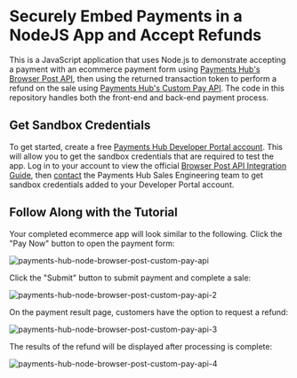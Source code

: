 # Securely Embed Payments in a NodeJS App and Accept Refunds
This is a JavaScript application that uses Node.js to demonstrate accepting a payment with an ecommerce payment form using <a href='https://developer.paymentshub.com/products/card-not-present/browser-post'>Payments Hub's Browser Post API</a>, then using the returned transaction token to perform a refund on the sale using <a href=''>Payments Hub's Custom Pay API</a>. The code in this repository handles both the front-end and back-end payment process.

## Get Sandbox Credentials
To get started, create a free <a href='https://developer.paymentshub.com/auth/signup'>Payments Hub Developer Portal account</a>. This will allow you to get the sandbox credentials that are required to test the app. Log in to your account to view the official <a href='https://developer.paymentshub.com/products/card-not-present/browser-post/integration'>Browser Post API Integration Guide</a>, then <a href='https://developer.paymentshub.com/contact'>contact</a> the Payments Hub Sales Engineering team to get sandbox credentials added to your Developer Portal account.

## Follow Along with the Tutorial
Your completed ecommerce app will look similar to the following. Click the "Pay Now" button to open the payment form:

![payments-hub-node-browser-post-custom-pay-api](https://github.com/PaymentsHubDevelopers/PaymentsHub-Node-Browser-Post-Custom-Pay-API/assets/136620102/8d8214b3-d202-4a9e-831c-d371d20028ab)

Click the "Submit" button to submit payment and complete a sale:

![payments-hub-node-browser-post-custom-pay-api-2](https://github.com/PaymentsHubDevelopers/PaymentsHub-Node-Browser-Post-Custom-Pay-API/assets/136620102/f3a6056a-6540-41cd-8214-71438a3f5f52)

On the payment result page, customers have the option to request a refund:

![payments-hub-node-browser-post-custom-pay-api-3](https://github.com/PaymentsHubDevelopers/PaymentsHub-Node-Browser-Post-Custom-Pay-API/assets/136620102/2e25dae8-0ead-4526-844d-e810bb0202dc)

The results of the refund will be displayed after processing is complete:

![payments-hub-node-browser-post-custom-pay-api-4](https://github.com/PaymentsHubDevelopers/PaymentsHub-Node-Browser-Post-Custom-Pay-API/assets/136620102/9ad6badb-1291-444c-81b3-0061adaebba3)
